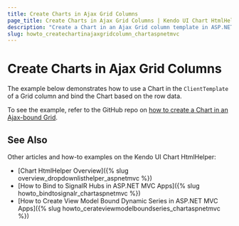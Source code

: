 ```yaml
---
title: Create Charts in Ajax Grid Columns
page_title: Create Charts in Ajax Grid Columns | Kendo UI Chart HtmlHelper
description: "Create a Chart in an Ajax Grid column template in ASP.NET MVC applications."
slug: howto_createchartinajaxgridcolumn_chartaspnetmvc
---
```


# Create Charts in Ajax Grid Columns

The example below demonstrates how to use a Chart in the `ClientTemplate` of a Grid column and bind the Chart based on the row data.

To see the example, refer to the GitHub repo on [how to create a Chart in an Ajax-bound Grid](https://github.com/telerik/ui-for-aspnet-mvc-examples/tree/master/chart/ChartInGrid).

## See Also

Other articles and how-to examples on the Kendo UI Chart HtmlHelper:

* [Chart HtmlHelper Overview]({% slug overview_dropdownlisthelper_aspnetmvc %})
* [How to Bind to SignalR Hubs in ASP.NET MVC Apps]({% slug howto_bindtosignalr_chartaspnetmvc %})
* [How to Create View Model Bound Dynamic Series in ASP.NET MVC Apps]({% slug howto_cerateviewmodelboundseries_chartaspnetmvc %})
